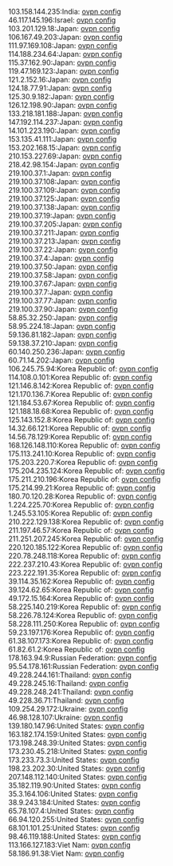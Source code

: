 103.158.144.235:India: [ovpn config](vpn/103_158_144_235.ovpn)  
46.117.145.196:Israel: [ovpn config](vpn/46_117_145_196.ovpn)  
103.201.129.18:Japan: [ovpn config](vpn/103_201_129_18.ovpn)  
106.167.49.203:Japan: [ovpn config](vpn/106_167_49_203.ovpn)  
111.97.169.108:Japan: [ovpn config](vpn/111_97_169_108.ovpn)  
114.188.234.64:Japan: [ovpn config](vpn/114_188_234_64.ovpn)  
115.37.162.90:Japan: [ovpn config](vpn/115_37_162_90.ovpn)  
119.47.169.123:Japan: [ovpn config](vpn/119_47_169_123.ovpn)  
121.2.152.16:Japan: [ovpn config](vpn/121_2_152_16.ovpn)  
124.18.77.91:Japan: [ovpn config](vpn/124_18_77_91.ovpn)  
125.30.9.182:Japan: [ovpn config](vpn/125_30_9_182.ovpn)  
126.12.198.90:Japan: [ovpn config](vpn/126_12_198_90.ovpn)  
133.218.181.188:Japan: [ovpn config](vpn/133_218_181_188.ovpn)  
147.192.114.237:Japan: [ovpn config](vpn/147_192_114_237.ovpn)  
14.101.223.190:Japan: [ovpn config](vpn/14_101_223_190.ovpn)  
153.135.41.111:Japan: [ovpn config](vpn/153_135_41_111.ovpn)  
153.202.168.15:Japan: [ovpn config](vpn/153_202_168_15.ovpn)  
210.153.227.69:Japan: [ovpn config](vpn/210_153_227_69.ovpn)  
218.42.98.154:Japan: [ovpn config](vpn/218_42_98_154.ovpn)  
219.100.37.1:Japan: [ovpn config](vpn/219_100_37_1.ovpn)  
219.100.37.108:Japan: [ovpn config](vpn/219_100_37_108.ovpn)  
219.100.37.109:Japan: [ovpn config](vpn/219_100_37_109.ovpn)  
219.100.37.125:Japan: [ovpn config](vpn/219_100_37_125.ovpn)  
219.100.37.138:Japan: [ovpn config](vpn/219_100_37_138.ovpn)  
219.100.37.19:Japan: [ovpn config](vpn/219_100_37_19.ovpn)  
219.100.37.205:Japan: [ovpn config](vpn/219_100_37_205.ovpn)  
219.100.37.211:Japan: [ovpn config](vpn/219_100_37_211.ovpn)  
219.100.37.213:Japan: [ovpn config](vpn/219_100_37_213.ovpn)  
219.100.37.22:Japan: [ovpn config](vpn/219_100_37_22.ovpn)  
219.100.37.4:Japan: [ovpn config](vpn/219_100_37_4.ovpn)  
219.100.37.50:Japan: [ovpn config](vpn/219_100_37_50.ovpn)  
219.100.37.58:Japan: [ovpn config](vpn/219_100_37_58.ovpn)  
219.100.37.67:Japan: [ovpn config](vpn/219_100_37_67.ovpn)  
219.100.37.7:Japan: [ovpn config](vpn/219_100_37_7.ovpn)  
219.100.37.77:Japan: [ovpn config](vpn/219_100_37_77.ovpn)  
219.100.37.90:Japan: [ovpn config](vpn/219_100_37_90.ovpn)  
58.85.32.250:Japan: [ovpn config](vpn/58_85_32_250.ovpn)  
58.95.224.18:Japan: [ovpn config](vpn/58_95_224_18.ovpn)  
59.136.81.182:Japan: [ovpn config](vpn/59_136_81_182.ovpn)  
59.138.37.210:Japan: [ovpn config](vpn/59_138_37_210.ovpn)  
60.140.250.236:Japan: [ovpn config](vpn/60_140_250_236.ovpn)  
60.71.14.202:Japan: [ovpn config](vpn/60_71_14_202.ovpn)  
106.245.75.94:Korea Republic of: [ovpn config](vpn/106_245_75_94.ovpn)  
114.108.0.101:Korea Republic of: [ovpn config](vpn/114_108_0_101.ovpn)  
121.146.8.142:Korea Republic of: [ovpn config](vpn/121_146_8_142.ovpn)  
121.170.136.7:Korea Republic of: [ovpn config](vpn/121_170_136_7.ovpn)  
121.184.53.67:Korea Republic of: [ovpn config](vpn/121_184_53_67.ovpn)  
121.188.18.68:Korea Republic of: [ovpn config](vpn/121_188_18_68.ovpn)  
125.143.152.8:Korea Republic of: [ovpn config](vpn/125_143_152_8.ovpn)  
14.32.66.121:Korea Republic of: [ovpn config](vpn/14_32_66_121.ovpn)  
14.56.78.129:Korea Republic of: [ovpn config](vpn/14_56_78_129.ovpn)  
168.126.148.110:Korea Republic of: [ovpn config](vpn/168_126_148_110.ovpn)  
175.113.241.10:Korea Republic of: [ovpn config](vpn/175_113_241_10.ovpn)  
175.203.220.7:Korea Republic of: [ovpn config](vpn/175_203_220_7.ovpn)  
175.204.235.124:Korea Republic of: [ovpn config](vpn/175_204_235_124.ovpn)  
175.211.210.196:Korea Republic of: [ovpn config](vpn/175_211_210_196.ovpn)  
175.214.99.21:Korea Republic of: [ovpn config](vpn/175_214_99_21.ovpn)  
180.70.120.28:Korea Republic of: [ovpn config](vpn/180_70_120_28.ovpn)  
1.224.225.70:Korea Republic of: [ovpn config](vpn/1_224_225_70.ovpn)  
1.245.53.105:Korea Republic of: [ovpn config](vpn/1_245_53_105.ovpn)  
210.222.129.138:Korea Republic of: [ovpn config](vpn/210_222_129_138.ovpn)  
211.197.46.57:Korea Republic of: [ovpn config](vpn/211_197_46_57.ovpn)  
211.251.207.245:Korea Republic of: [ovpn config](vpn/211_251_207_245.ovpn)  
220.120.185.122:Korea Republic of: [ovpn config](vpn/220_120_185_122.ovpn)  
220.78.248.118:Korea Republic of: [ovpn config](vpn/220_78_248_118.ovpn)  
222.237.210.43:Korea Republic of: [ovpn config](vpn/222_237_210_43.ovpn)  
223.222.191.35:Korea Republic of: [ovpn config](vpn/223_222_191_35.ovpn)  
39.114.35.162:Korea Republic of: [ovpn config](vpn/39_114_35_162.ovpn)  
39.124.62.65:Korea Republic of: [ovpn config](vpn/39_124_62_65.ovpn)  
49.172.15.164:Korea Republic of: [ovpn config](vpn/49_172_15_164.ovpn)  
58.225.140.219:Korea Republic of: [ovpn config](vpn/58_225_140_219.ovpn)  
58.226.78.124:Korea Republic of: [ovpn config](vpn/58_226_78_124.ovpn)  
58.228.111.250:Korea Republic of: [ovpn config](vpn/58_228_111_250.ovpn)  
59.23.197.176:Korea Republic of: [ovpn config](vpn/59_23_197_176.ovpn)  
61.38.107.173:Korea Republic of: [ovpn config](vpn/61_38_107_173.ovpn)  
61.82.61.2:Korea Republic of: [ovpn config](vpn/61_82_61_2.ovpn)  
178.163.94.9:Russian Federation: [ovpn config](vpn/178_163_94_9.ovpn)  
95.54.178.161:Russian Federation: [ovpn config](vpn/95_54_178_161.ovpn)  
49.228.244.161:Thailand: [ovpn config](vpn/49_228_244_161.ovpn)  
49.228.245.16:Thailand: [ovpn config](vpn/49_228_245_16.ovpn)  
49.228.248.241:Thailand: [ovpn config](vpn/49_228_248_241.ovpn)  
49.228.36.71:Thailand: [ovpn config](vpn/49_228_36_71.ovpn)  
109.254.29.172:Ukraine: [ovpn config](vpn/109_254_29_172.ovpn)  
46.98.128.107:Ukraine: [ovpn config](vpn/46_98_128_107.ovpn)  
139.180.147.96:United States: [ovpn config](vpn/139_180_147_96.ovpn)  
163.182.174.159:United States: [ovpn config](vpn/163_182_174_159.ovpn)  
173.198.248.39:United States: [ovpn config](vpn/173_198_248_39.ovpn)  
173.230.45.218:United States: [ovpn config](vpn/173_230_45_218.ovpn)  
173.233.73.3:United States: [ovpn config](vpn/173_233_73_3.ovpn)  
198.23.202.30:United States: [ovpn config](vpn/198_23_202_30.ovpn)  
207.148.112.140:United States: [ovpn config](vpn/207_148_112_140.ovpn)  
35.182.119.90:United States: [ovpn config](vpn/35_182_119_90.ovpn)  
35.3.164.106:United States: [ovpn config](vpn/35_3_164_106.ovpn)  
38.9.243.184:United States: [ovpn config](vpn/38_9_243_184.ovpn)  
65.78.107.4:United States: [ovpn config](vpn/65_78_107_4.ovpn)  
66.94.120.255:United States: [ovpn config](vpn/66_94_120_255.ovpn)  
68.101.101.25:United States: [ovpn config](vpn/68_101_101_25.ovpn)  
98.46.119.188:United States: [ovpn config](vpn/98_46_119_188.ovpn)  
113.166.127.183:Viet Nam: [ovpn config](vpn/113_166_127_183.ovpn)  
58.186.91.38:Viet Nam: [ovpn config](vpn/58_186_91_38.ovpn)  
